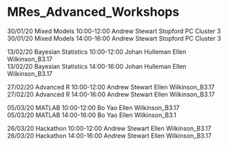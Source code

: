 # MRes_Advanced_Workshops

30/01/20	Mixed Models	10:00-12:00	Andrew Stewart	Stopford PC Cluster 3  
30/01/20	Mixed Models	14:00-16:00	Andrew Stewart	Stopford PC Cluster 3

13/02/20	Bayesian Statistics	10:00-12:00	Johan Hulleman	Ellen Wilkinson_B3.17  
13/02/20	Bayesian Statistics	14:00-16:00	Johan Hulleman	Ellen Wilkinson_B3.17

27/02/20	Advanced R	10:00-12:00	Andrew Stewart	Ellen Wilkinson_B3.17  
27/02/20	Advanced R	14:00-16:00	Andrew Stewart	Ellen Wilkinson_B3.17

05/03/20	MATLAB	10:00-12:00	Bo Yao	Ellen Wilkinson_B3.17  
05/03/20	MATLAB	14:00-16:00	Bo Yao	Ellen Wilkinson_B3.1

26/03/20	Hackathon	10:00-12:00	Andrew Stewart	Ellen Wilkinson_B3.17  
26/03/20	Hackathon	14:00-16:00	Andrew Stewart	Ellen Wilkinson_B3.17
